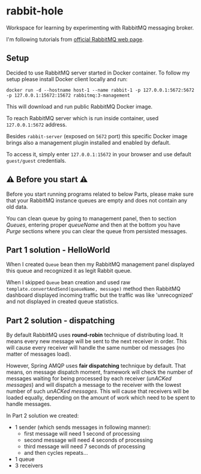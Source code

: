# rabbit-hole
Workspace for learning by experimenting with RabbitMQ messaging broker.

I'm following tutorials from [official RabbitMQ web page](https://www.rabbitmq.com/tutorials/tutorial-one-spring-amqp.html).

## Setup
Decided to use RabbitMQ server started in Docker container.
To follow my setup please install Docker client locally and run:

`docker run -d --hostname host-1 --name rabbit-1 -p 127.0.0.1:5672:5672 -p 127.0.0.1:15672:15672 rabbitmq:3-management`

This will download and run public RabbitMQ Docker image.

To reach RabbitMQ server which is run inside container, used `127.0.0.1:5672` address.

Besides `rabbit-server` (exposed on `5672` port) this specific Docker image brings also a management plugin installed and enabled by default.

To access it, simply enter `127.0.0.1:15672` in your browser and use default `guest/guest` credentials.

## :warning: Before you start :warning:

Before you start running programs related to below Parts, please make sure that your RabbitMQ instance queues are empty and does not contain any old data.

You can clean queue by going to management panel, then to section *Queues*, entering proper *queueName* and then at the bottom you have *Purge* sections where you can clear the queue from persisted messages.

## Part 1 solution - HelloWorld

When I created `Queue` bean then my RabbitMQ management panel displayed this queue and recognized it as legit Rabbit queue.

When I skipped `Queue` bean creation and used raw `template.convertAndSend(queueName, message)` method then RabbitMQ dashboard displayed incoming traffic but the traffic was like 'unrecognized' and not displayed in created queue statistics.

## Part 2 solution - dispatching

By default RabbitMQ uses **round-robin** technique of distributing load. It means every new message will be sent to the next receiver in order.
This will cause every receiver will handle the same number od messages (no matter of messages load).

However, Spring AMQP uses **fair dispatching** technique by default.
That means, on message dispatch moment, framework will check the number of messages waiting for being processed by each receiver (*unACKed messages*) and will dispatch a message to the receiver with the lowest number of such *unACKed messages*.
This will cause that receivers will be loaded equally, depending on the amount of work which need to be spent to handle messages. 

In Part 2 solution we created:
* 1 sender (which sends messages in following manner):
  * first message will need 1 second of processing
  * second message will need 4 seconds of processing
  * third message will need 7 seconds of processing
  * and then cycles repeats...
* 1 queue
* 3 receivers